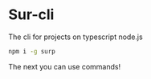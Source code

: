 # Sur-cli

The cli for projects on typescript node.js

```bash
npm i -g surp
```

The next you can use commands!
